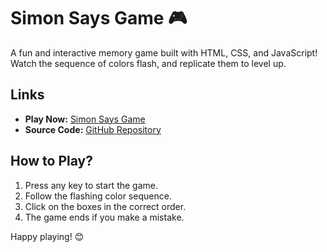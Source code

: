 # Simon Says Game 🎮  

A fun and interactive memory game built with HTML, CSS, and JavaScript! Watch the sequence of colors flash, and replicate them to level up.  

## Links  
- **Play Now:** [Simon Says Game](https://tanzeel-2005.github.io/simon_says/)  
- **Source Code:** [GitHub Repository](https://github.com/Tanzeel-2005/simon_says)  

## How to Play?  
1. Press any key to start the game.  
2. Follow the flashing color sequence.  
3. Click on the boxes in the correct order.  
4. The game ends if you make a mistake.  

Happy playing! 😊  
